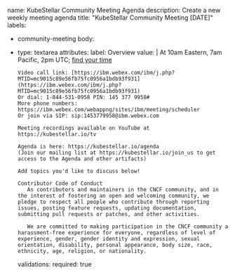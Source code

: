 name: KubeStellar Community Meeting Agenda
description: Create a new weekly meeting agenda
title: "KubeStellar Community Meeting [DATE]"
labels:
  - community-meeting
body:
  - type: textarea
    attributes:
      label: Overview
      value: |
        At 10am Eastern, 7am Pacific, 2pm UTC; [find your time](https://www.timeanddate.com/worldclock/converter.html?iso=20210518T140000&p1=1440&p2=4826&p3=234&p4=195)

        Video call link: [https://ibm.webex.com/ibm/j.php?MTID=mc9015c89e56fb75fc0956a1bdb93f931](https://ibm.webex.com/ibm/j.php?MTID=mc9015c89e56fb75fc0956a1bdb93f931)
        Or dial: ‪1-844-531-0958‬ PIN: ‪145 377 9958‬#
        More phone numbers: https://ibm.webex.com/webappng/sites/ibm/meeting/scheduler
        Or join via SIP: sip:1453779958@ibm.webex.com

        Meeting recordings available on YouTube at https://kubestellar.io/tv

        Agenda is here: https://kubestellar.io/agenda
        (Join our mailing list at https://kubestellar.io/join_us to get access to the Agenda and other artifacts)
        
        Add topics you'd like to discuss below!

        Contributor Code of Conduct
           As contributors and maintainers in the CNCF community, and in the interest of fostering an open and welcoming community, we pledge to respect all people who contribute through reporting issues, posting feature requests, updating documentation, submitting pull requests or patches, and other activities.

           We are committed to making participation in the CNCF community a harassment-free experience for everyone, regardless of level of experience, gender, gender identity and expression, sexual orientation, disability, personal appearance, body size, race, ethnicity, age, religion, or nationality.
            
    validations:
      required: true
